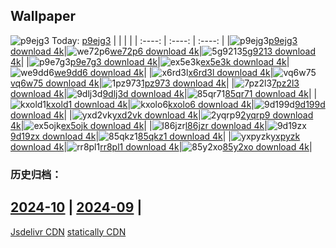## Wallpaper
![p9ejg3](https://w.wallhaven.cc/full/p9/wallhaven-p9ejg3.png) Today: [p9ejg3](https://th.wallhaven.cc/small/p9/p9ejg3.jpg)
|      |      |      |
| :----: | :----: | :----: |
|![p9ejg3](https://th.wallhaven.cc/small/p9/p9ejg3.jpg)[p9ejg3 download 4k](https://wallhaven.cc/w/p9ejg3)|![we72p6](https://th.wallhaven.cc/small/we/we72p6.jpg)[we72p6 download 4k](https://wallhaven.cc/w/we72p6)|![5g9213](https://th.wallhaven.cc/small/5g/5g9213.jpg)[5g9213 download 4k](https://wallhaven.cc/w/5g9213)|
|![p9e7g3](https://th.wallhaven.cc/small/p9/p9e7g3.jpg)[p9e7g3 download 4k](https://wallhaven.cc/w/p9e7g3)|![ex5e3k](https://th.wallhaven.cc/small/ex/ex5e3k.jpg)[ex5e3k download 4k](https://wallhaven.cc/w/ex5e3k)|![we9dd6](https://th.wallhaven.cc/small/we/we9dd6.jpg)[we9dd6 download 4k](https://wallhaven.cc/w/we9dd6)|
|![x6rd3l](https://th.wallhaven.cc/small/x6/x6rd3l.jpg)[x6rd3l download 4k](https://wallhaven.cc/w/x6rd3l)|![vq6w75](https://th.wallhaven.cc/small/vq/vq6w75.jpg)[vq6w75 download 4k](https://wallhaven.cc/w/vq6w75)|![1pz973](https://th.wallhaven.cc/small/1p/1pz973.jpg)[1pz973 download 4k](https://wallhaven.cc/w/1pz973)|
|![7pz2l3](https://th.wallhaven.cc/small/7p/7pz2l3.jpg)[7pz2l3 download 4k](https://wallhaven.cc/w/7pz2l3)|![9dlj3d](https://th.wallhaven.cc/small/9d/9dlj3d.jpg)[9dlj3d download 4k](https://wallhaven.cc/w/9dlj3d)|![85qr71](https://th.wallhaven.cc/small/85/85qr71.jpg)[85qr71 download 4k](https://wallhaven.cc/w/85qr71)|
|![kxold1](https://th.wallhaven.cc/small/kx/kxold1.jpg)[kxold1 download 4k](https://wallhaven.cc/w/kxold1)|![kxolo6](https://th.wallhaven.cc/small/kx/kxolo6.jpg)[kxolo6 download 4k](https://wallhaven.cc/w/kxolo6)|![9d199d](https://th.wallhaven.cc/small/9d/9d199d.jpg)[9d199d download 4k](https://wallhaven.cc/w/9d199d)|
|![yxd2vk](https://th.wallhaven.cc/small/yx/yxd2vk.jpg)[yxd2vk download 4k](https://wallhaven.cc/w/yxd2vk)|![2yqrp9](https://th.wallhaven.cc/small/2y/2yqrp9.jpg)[2yqrp9 download 4k](https://wallhaven.cc/w/2yqrp9)|![ex5ojk](https://th.wallhaven.cc/small/ex/ex5ojk.jpg)[ex5ojk download 4k](https://wallhaven.cc/w/ex5ojk)|
|![l86jzr](https://th.wallhaven.cc/small/l8/l86jzr.jpg)[l86jzr download 4k](https://wallhaven.cc/w/l86jzr)|![9d19zx](https://th.wallhaven.cc/small/9d/9d19zx.jpg)[9d19zx download 4k](https://wallhaven.cc/w/9d19zx)|![85qkz1](https://th.wallhaven.cc/small/85/85qkz1.jpg)[85qkz1 download 4k](https://wallhaven.cc/w/85qkz1)|
|![yxpyzk](https://th.wallhaven.cc/small/yx/yxpyzk.jpg)[yxpyzk download 4k](https://wallhaven.cc/w/yxpyzk)|![rr8pl1](https://th.wallhaven.cc/small/rr/rr8pl1.jpg)[rr8pl1 download 4k](https://wallhaven.cc/w/rr8pl1)|![85y2xo](https://th.wallhaven.cc/small/85/85y2xo.jpg)[85y2xo download 4k](https://wallhaven.cc/w/85y2xo)|

### 历史归档：
[2024-10](https://github.com/april-projects/april-wallpaper/tree/main/picture/2024-10/) | [2024-09](https://github.com/april-projects/april-wallpaper/tree/main/picture/2024-09/) | 
---
[Jsdelivr CDN](https://cdn.jsdelivr.net/gh/april-projects/april-wallpaper/api.json)
[statically CDN](https://cdn.statically.io/gh/april-projects/april-wallpaper/main/api.json)